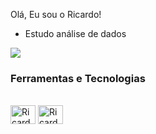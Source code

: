 Olá, Eu sou o Ricardo!

 - Estudo análise de dados
<a href="https://github.com/anuraghazra/github-readme-stats">
  <img align="center" src="https://github-readme-stats.vercel.app/api?username=RicardoTLUZ&show_icons=true&theme=radical" />
</a>

  ### Ferramentas e Tecnologias

<div style="display: inline_block"><br>
  <img align="center" alt="Ricardo-Postgres" height="30" width="40" src="https://cdn.jsdelivr.net/gh/devicons/devicon@latest/icons/postgresql/postgresql-original.svg">
  <img align="center" alt="Ricardo-Python" height="30" width="40" src="https://cdn.jsdelivr.net/gh/devicons/devicon@latest/icons/python/python-original.svg">
</div>
